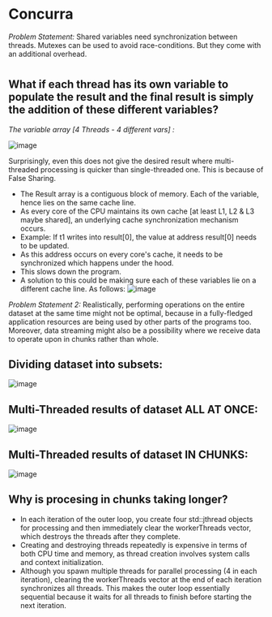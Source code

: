 # Concurra

*Problem Statement:* Shared variables need synchronization between threads. Mutexes can be used to avoid race-conditions. But they come with an additional overhead.
#
## What if each thread has its own variable to populate the result and the final result is simply the addition of these different variables?

*The variable array [4 Threads - 4 different vars] :*

![image](https://github.com/user-attachments/assets/931cbba1-44cd-40c3-a733-4af480d5e5c4)

Surprisingly, even this does not give the desired result where multi-threaded processing is quicker than single-threaded one. This is because of False Sharing.
- The Result array is a contiguous block of memory. Each of the variable, hence lies on the same cache line.
- As every core of the CPU maintains its own cache [at least L1, L2 & L3 maybe shared], an underlying cache synchronization mechanism occurs.
- Example: If t1 writes into result[0], the value at address result[0] needs to be updated.
- As this address occurs on every core's cache, it needs to be synchronized which happens under the hood.
- This slows down the program.
- A solution to this could be making sure each of these variables lie on a different cache line. As follows:
![image](https://github.com/user-attachments/assets/bcafd165-30fd-4425-8ce4-fc7c18f5e106)

*Problem Statement 2:* Realistically, performing operations on the entire dataset at the same time might not be optimal, because in a fully-fledged application resources are being used by other parts of the programs too. Moreover, data streaming might also be a possibility where we receive data to operate upon in chunks rather than whole.

## Dividing dataset into subsets:
![image](https://github.com/user-attachments/assets/94b012d7-897f-4605-a839-bce14ec2cf58)

## Multi-Threaded results of dataset ALL AT ONCE:
![image](https://github.com/user-attachments/assets/008ddfb6-ae10-4645-bb11-5803720f762d)

## Multi-Threaded results of dataset IN CHUNKS:
![image](https://github.com/user-attachments/assets/2682fdd9-1758-4747-a6bf-42ec27f3c09b)

## Why is procesing in chunks taking longer?
- In each iteration of the outer loop, you create four std::jthread objects for processing and then immediately clear the workerThreads vector, which destroys the threads after they complete.
- Creating and destroying threads repeatedly is expensive in terms of both CPU time and memory, as thread creation involves system calls and context initialization.
- Although you spawn multiple threads for parallel processing (4 in each iteration), clearing the workerThreads vector at the end of each iteration synchronizes all threads. This makes the outer loop essentially sequential because it waits for all threads to finish before starting the next iteration.
